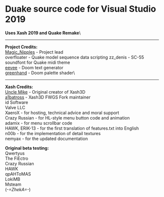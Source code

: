 # Duake source code for Visual Studio 2019
**Uses Xash 2019 and Quake Remake**\
***

**Project Credits:**\
[Magic_Nipples](https://discordapp.com/invite/RfzyAj7) - Project lead\
overfloater - Quake model sequence data scripting
zz_denis - SC-55 soundfont for Quake midi theme\
[eevee](https://c.eev.ee/doom-text-generator/) - Doom text generator\
[greenhand](https://reshade.me/forum/shader-presentation/4431-heres-a-palletizer-shader#28652) - Doom palette shader\

***
**Xash Credits:**\
[Uncle Mike](https://hlfx.ru/forum/index.php) - Original creator of Xash3D\
[a1batross](https://github.com/a1batross) - Xash3D FWGS Fork maintainer\
id Software\
Valve LLC\
XaeroX - for hosting, technical advice and moral support\
Crazy Russian - for HL-style menu button code and animation\
adamix - for menu scrollbar code\
HAWK, ERIK-13 - for the first translation of features.txt into English\
n00b - for the implementation of detail textures\
nemyax - for the updated documentation

**Original beta testing:**\
Qwertyus\
The FiEctro\
Crazy Russian\
HAWK\
qpAHToMAS\
LokiMB\
Msteam\
(_-=ZhekA=-_)

